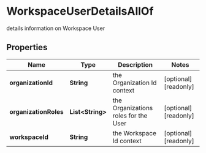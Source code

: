 

# WorkspaceUserDetailsAllOf

details information on Workspace User

## Properties

Name | Type | Description | Notes
------------ | ------------- | ------------- | -------------
**organizationId** | **String** | the Organization Id context |  [optional] [readonly]
**organizationRoles** | **List&lt;String&gt;** | the Organizations roles for the User |  [optional] [readonly]
**workspaceId** | **String** | the Workspace Id context |  [optional] [readonly]



